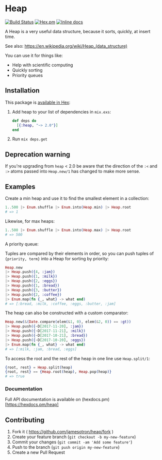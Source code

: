 # Heap
[![Build Status](https://travis-ci.org/jamesotron/heap.svg?branch=main)](https://travis-ci.org/jamesotron/heap)
[![Hex.pm](https://img.shields.io/hexpm/v/heap.svg)](https://hex.pm/packages/heap)
[![Inline docs](http://inch-ci.org/github/jamesotron/heap.svg)](http://inch-ci.org/github/jamesotron/heap)

A Heap is a very useful data structure, because it sorts, quickly, at insert time.


See also: https://en.wikipedia.org/wiki/Heap_(data_structure)

You can use it for things like:

  - Help with scientific computing
  - Quickly sorting
  - Priority queues

## Installation

This package is [available in Hex](https://hex.pm/packages/heap):

  1. Add heap to your list of dependencies in `mix.exs`:

        ```elixir
        def deps do
          [{:heap, "~> 2.0"}]
        end
        ```

  2. Run `mix deps.get`

## Deprecation warning

If you're upgrading from `heap` < 2.0 be aware that the direction of the `:<`
and `:>` atoms passed into `Heap.new/1` has changed to make more sense.

## Examples

Create a min heap and use it to find the smallest element in a collection:

```elixir
1..500 |> Enum.shuffle |> Enum.into(Heap.min) |> Heap.root
# => 1
```

Likewise, for max heaps:

```elixir
1..500 |> Enum.shuffle |> Enum.into(Heap.max) |> Heap.root
# => 500
```

A priority queue:

Tuples are compared by their elements in order, so you can push tuples
of `{priority, term}` into a Heap for sorting by priority:

```elixir
Heap.new
|> Heap.push({4, :jam})
|> Heap.push({1, :milk})
|> Heap.push({2, :eggs})
|> Heap.push({1, :bread})
|> Heap.push({3, :butter})
|> Heap.push({2, :coffee})
|> Enum.map(fn {_, what} -> what end)
# => [:bread, :milk, :coffee, :eggs, :butter, :jam]
```

The heap can also be constructed with a custom comparator:

```elixir
Heap.new(&(Date.compare(elem(&1, 0), elem(&2, 0)) == :gt))
|> Heap.push({~D[2017-11-20], :jam})
|> Heap.push({~D[2017-11-21], :milk})
|> Heap.push({~D[2017-10-21], :bread})
|> Heap.push({~D[2017-10-20], :eggs})
|> Enum.map(fn {_, what} -> what end)
# => [:milk, :jam, :bread, :eggs]
```

To access the root and the rest of the heap in one line use `Heap.split/1`:

```elixir
{root, rest} = Heap.split(heap)
{root, rest} == {Heap.root(heap), Heap.pop(heap)}
# => true
```

### Documentation

Full API documentation is available on (hexdocs.pm)[https://hexdocs.pm/heap]

## Contributing

1. Fork it ( https://github.com/jamesotron/heap/fork )
2. Create your feature branch (`git checkout -b my-new-feature`)
3. Commit your changes (`git commit -am 'Add some feature'`)
4. Push to the branch (`git push origin my-new-feature`)
5. Create a new Pull Request
